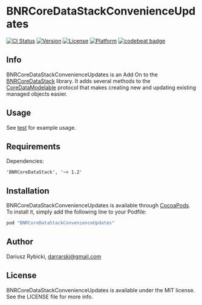 # BNRCoreDataStackConvenienceUpdates

[![CI Status](http://img.shields.io/travis/darrarski/BNRCoreDataStackConvenienceUpdates.svg?style=flat)](https://travis-ci.org/darrarski/BNRCoreDataStackConvenienceUpdates)
[![Version](https://img.shields.io/cocoapods/v/BNRCoreDataStackConvenienceUpdates.svg?style=flat)](http://cocoapods.org/pods/BNRCoreDataStackConvenienceUpdates)
[![License](https://img.shields.io/cocoapods/l/BNRCoreDataStackConvenienceUpdates.svg?style=flat)](http://cocoapods.org/pods/BNRCoreDataStackConvenienceUpdates)
[![Platform](https://img.shields.io/cocoapods/p/BNRCoreDataStackConvenienceUpdates.svg?style=flat)](http://cocoapods.org/pods/BNRCoreDataStackConvenienceUpdates)
[![codebeat badge](https://codebeat.co/badges/85c02628-c3e3-4323-b438-5496244cac3d)](https://codebeat.co/projects/github-com-darrarski-bnrcoredatastackconvenienceupdates)

## Info

BNRCoreDataStackConvenienceUpdates is an Add On to the [BNRCoreDataStack](https://github.com/bignerdranch/CoreDataStack) library. It adds several methods to the [CoreDataModelable](Pod/CoreDataModelable.swift) protocol that makes creating new and updating existing managed objects easier.

## Usage

See [test](Example/Tests/CoreDataModelableTests.swift) for example usage.

## Requirements

Dependencies:

```
'BNRCoreDataStack', '~> 1.2'
```

## Installation

BNRCoreDataStackConvenienceUpdates is available through [CocoaPods](http://cocoapods.org). To install
it, simply add the following line to your Podfile:

```ruby
pod "BNRCoreDataStackConvenienceUpdates"
```

## Author

Dariusz Rybicki, darrarski@gmail.com

## License

BNRCoreDataStackConvenienceUpdates is available under the MIT license. See the LICENSE file for more info.
